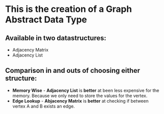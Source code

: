 # This is the creation of a Graph Abstract Data Type 
## Available in two datastructures:
* Adjacency Matrix
* Adjacency List

## Comparison in and outs of choosing either structure:
* **Memory Wise** - **Adjacency List** is **better** at been less expensive for the memory. Because we only need to store the values for the vertex. 
* **Edge Lookup** - **Abjacency Matrix** is **better** at checking if between vertex A and B exists an edge. 

  
